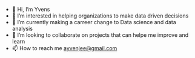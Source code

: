 - 👋 Hi, I’m Yvens 
- 👀 I’m interested in helping organizations to make data driven decisions
- 🌱 I’m currently making a carreer change to Data science and data analysis
- 💞️ I’m looking to collaborate on projects that can helpe me improve and learn
- 📫 How to reach me ayvenjee@gmail.com  

<!---
yvens94/yvens94 is a ✨ special ✨ repository because its `README.md` (this file) appears on your GitHub profile.
You can click the Preview link to take a look at your changes.
--->
